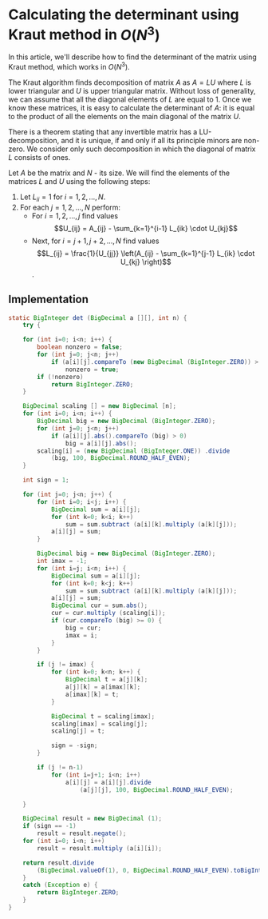 # Calculating the determinant using Kraut method in $O(N^3)$

In this article, we'll describe how to find the determinant of the matrix using Kraut method, which works in $O(N^3)$.

The Kraut algorithm finds decomposition of matrix $A$ as $A = L U$ where $L$ is lower triangular and $U$ is upper triangular matrix. Without loss of generality, we can assume that all the diagonal elements of $L$ are equal to 1. Once we know these matrices, it is easy to calculate the determinant of $A$: it is equal to the product of all the elements on the main diagonal of the matrix $U$.

There is a theorem stating that any invertible matrix has a LU-decomposition, and it is unique, if and only if all its principle minors are non-zero. We consider only such decomposition in which the diagonal of matrix $L$ consists of ones.

Let $A$ be the matrix and $N$ - its size. We will find the elements of the matrices $L$ and $U$ using the following steps:

1. Let $L_{i i} = 1$ for $i = 1, 2, ..., N$.
2. For each $j = 1, 2, ..., N$ perform:
    - For $i = 1, 2, ..., j$ find values
      $$U_{ij} = A_{ij} - \sum_{k=1}^{i-1} L_{ik} \cdot U_{kj}$$
    - Next, for $i = j+1, j+2, ..., N$ find values
      $$L_{ij} = \frac{1}{U_{jj}} \left(A_{ij} - \sum_{k=1}^{j-1} L_{ik} \cdot U_{kj} \right)$$.

## Implementation

```java
static BigInteger det (BigDecimal a [][], int n) {
    try {

    for (int i=0; i<n; i++) {
        boolean nonzero = false;
        for (int j=0; j<n; j++)
            if (a[i][j].compareTo (new BigDecimal (BigInteger.ZERO)) > 0)
                nonzero = true;
        if (!nonzero)
            return BigInteger.ZERO;
    }

    BigDecimal scaling [] = new BigDecimal [n];
    for (int i=0; i<n; i++) {
        BigDecimal big = new BigDecimal (BigInteger.ZERO);
        for (int j=0; j<n; j++)
            if (a[i][j].abs().compareTo (big) > 0)
                big = a[i][j].abs();
        scaling[i] = (new BigDecimal (BigInteger.ONE)) .divide
            (big, 100, BigDecimal.ROUND_HALF_EVEN);
    }

    int sign = 1;

    for (int j=0; j<n; j++) {
        for (int i=0; i<j; i++) {
            BigDecimal sum = a[i][j];
            for (int k=0; k<i; k++)
                sum = sum.subtract (a[i][k].multiply (a[k][j]));
            a[i][j] = sum;
        }

        BigDecimal big = new BigDecimal (BigInteger.ZERO);
        int imax = -1;
        for (int i=j; i<n; i++) {
            BigDecimal sum = a[i][j];
            for (int k=0; k<j; k++)
                sum = sum.subtract (a[i][k].multiply (a[k][j]));
            a[i][j] = sum;
            BigDecimal cur = sum.abs();
            cur = cur.multiply (scaling[i]);
            if (cur.compareTo (big) >= 0) {
                big = cur;
                imax = i;
            }
        }

        if (j != imax) {
            for (int k=0; k<n; k++) {
                BigDecimal t = a[j][k];
                a[j][k] = a[imax][k];
                a[imax][k] = t;
            }

            BigDecimal t = scaling[imax];
            scaling[imax] = scaling[j];
            scaling[j] = t;

            sign = -sign;
        }

        if (j != n-1)
            for (int i=j+1; i<n; i++)
                a[i][j] = a[i][j].divide
                    (a[j][j], 100, BigDecimal.ROUND_HALF_EVEN);

    }

    BigDecimal result = new BigDecimal (1);
    if (sign == -1)
        result = result.negate();
    for (int i=0; i<n; i++)
        result = result.multiply (a[i][i]);

    return result.divide
        (BigDecimal.valueOf(1), 0, BigDecimal.ROUND_HALF_EVEN).toBigInteger();
    }
    catch (Exception e) {
        return BigInteger.ZERO;
    }
}
```
